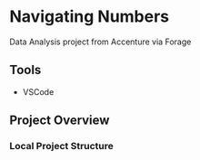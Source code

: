 # Navigating Numbers
Data Analysis project from Accenture via Forage

## Tools
- VSCode

## Project Overview
### Local Project Structure
